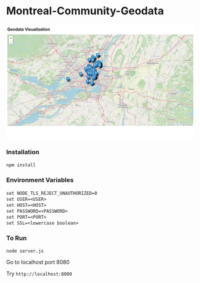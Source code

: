 # Montreal-Community-Geodata

![Geodata screenshot](https://raw.githubusercontent.com/TheFloatingString/Montreal-Community-Geodata/master/public/static/img/screenshot.png)

### Installation

```
npm install
```

### Environment Variables

```
set NODE_TLS_REJECT_UNAUTHORIZED=0
set USER=<USER>
set HOST=<HOST>
set PASSWORD=<PASSWORD>
set PORT=<PORT>
set SSL=<lowercase boolean>
```

### To Run

```
node server.js
```

Go to localhost port 8080

Try `http://localhost:8080`

